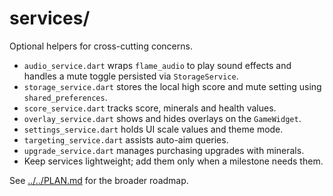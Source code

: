# services/

Optional helpers for cross-cutting concerns.

- `audio_service.dart` wraps `flame_audio` to play sound effects and
  handles a mute toggle persisted via `StorageService`.
- `storage_service.dart` stores the local high score and mute setting using
  `shared_preferences`.
- `score_service.dart` tracks score, minerals and health values.
- `overlay_service.dart` shows and hides overlays on the `GameWidget`.
- `settings_service.dart` holds UI scale values and theme mode.
- `targeting_service.dart` assists auto-aim queries.
- `upgrade_service.dart` manages purchasing upgrades with minerals.
- Keep services lightweight; add them only when a milestone needs them.

See [../../PLAN.md](../../PLAN.md) for the broader roadmap.
